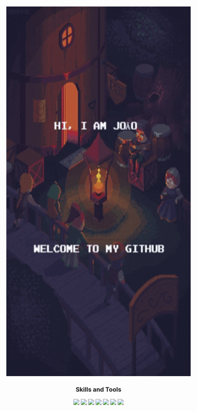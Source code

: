 <p align="center">
<img src="https://github.com/Joaoms98/Joaoms98/blob/main/giphy%20(1).gif" width= "500" height="1000" />
</p>

  <h3 align="center">Skills and Tools</h3>
  <div align="center">
  <img src="https://cdn.jsdelivr.net/gh/devicons/devicon/icons/dot-net/dot-net-plain-wordmark.svg" width="50" />
  <img src="https://cdn.jsdelivr.net/gh/devicons/devicon/icons/react/react-original-wordmark.svg" width="40" />
  <img src="https://cdn.jsdelivr.net/gh/devicons/devicon/icons/csharp/csharp-original.svg" width="40" />
  <img src="https://cdn.jsdelivr.net/gh/devicons/devicon/icons/java/java-original-wordmark.svg" width="60" />
  <img src="https://cdn.jsdelivr.net/gh/devicons/devicon/icons/python/python-original-wordmark.svg" width="50" />
  <img src="https://cdn.jsdelivr.net/gh/devicons/devicon/icons/mysql/mysql-original-wordmark.svg" width="70" />
  <img src="https://cdn.jsdelivr.net/gh/devicons/devicon/icons/git/git-original-wordmark.svg" width="70" />
  </div>
